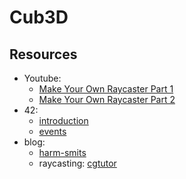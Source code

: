 # Cub3D

## Resources

* Youtube:
  * [Make Your Own Raycaster Part 1](https://www.youtube.com/watch?v=gYRrGTC7GtA)
  * [Make Your Own Raycaster Part 2](https://www.youtube.com/watch?v=PC1RaETIx3Y)
* 42:
  * [introduction](https://elearning.intra.42.fr/notions/minilibx/subnotions/mlx-introduction/videos/introduction-to-minilibx#)
  * [events](https://elearning.intra.42.fr/notions/minilibx/subnotions/mlx-events/videos/minilibx-events)
* blog:
  * [harm-smits](https://harm-smits.github.io/42docs/libs/minilibx/getting_started.html)
  * raycasting: [cgtutor](https://lodev.org/cgtutor/raycasting.html)
